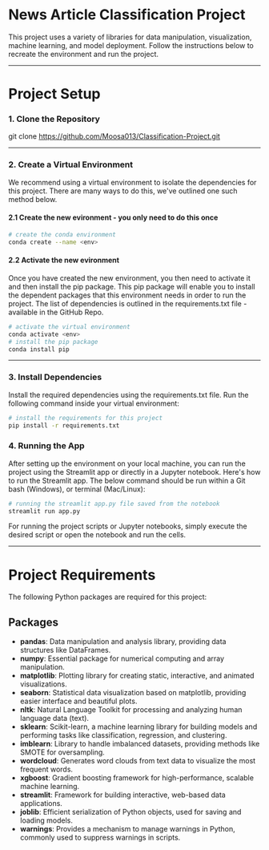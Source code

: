 # News Article Classification Project
This project uses a variety of libraries for data manipulation, visualization, machine learning, and model deployment. Follow the instructions below to recreate the environment and run the project.
____

# Project Setup
### 1. Clone the Repository

git clone https://github.com/Moosa013/Classification-Project.git

___
### 2. Create a Virtual Environment
We recommend using a virtual environment to isolate the dependencies for this project. There are many ways to do this, we've outlined one such method below.

#### 2.1 Create the new evironment - you only need to do this once

```bash
# create the conda environment
conda create --name <env>
```

#### 2.2 Activate the new evironment 

Once you have created the new environment, you then need to activate it and then install the pip package. This pip package will enable you to install the dependent packages that this environment needs in order to run the project. The list of dependencies is outlined in the requirements.txt file - available in the GitHub Repo.

```bash
# activate the virtual environment
conda activate <env>
# install the pip package
conda install pip
```

___
### 3. Install Dependencies
Install the required dependencies using the requirements.txt file. Run the following command inside your virtual environment:

```bash
# install the requirements for this project
pip install -r requirements.txt
```

### 4. Running the App
After setting up the environment on your local machine, you can run the project using the Streamlit app or directly in a Jupyter notebook. Here's how to run the Streamlit app. The below command should be run within a Git bash (Windows), or terminal (Mac/Linux):

```bash
# running the streamlit app.py file saved from the notebook
streamlit run app.py
```

For running the project scripts or Jupyter notebooks, simply execute the desired script or open the notebook and run the cells.

___ 

# Project Requirements
The following Python packages are required for this project:

## Packages
* **pandas**: Data manipulation and analysis library, providing data structures like DataFrames.
* **numpy**: Essential package for numerical computing and array manipulation.
* **matplotlib**: Plotting library for creating static, interactive, and animated visualizations.
* **seaborn**: Statistical data visualization based on matplotlib, providing easier interface and beautiful plots.
* **nltk**: Natural Language Toolkit for processing and analyzing human language data (text).
* **sklearn**: Scikit-learn, a machine learning library for building models and performing tasks like classification, regression, and clustering.
* **imblearn**: Library to handle imbalanced datasets, providing methods like SMOTE for oversampling.
* **wordcloud**: Generates word clouds from text data to visualize the most frequent words.
* **xgboost**: Gradient boosting framework for high-performance, scalable machine learning.
* **streamlit**: Framework for building interactive, web-based data applications.
* **joblib**: Efficient serialization of Python objects, used for saving and loading models.
* **warnings**: Provides a mechanism to manage warnings in Python, commonly used to suppress warnings in scripts.
